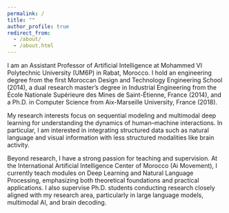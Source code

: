 ```yaml
---
permalink: /
title: ""
author_profile: true
redirect_from:
  - /about/
  - /about.html
---
```


I am an Assistant Professor of Artificial Intelligence at Mohammed VI Polytechnic University (UM6P) in Rabat, Morocco. I hold an engineering degree from the first Moroccan Design and Technology Engineering School (2014), a dual research master’s degree in Industrial Engineering from the École Nationale Supérieure des Mines de Saint-Étienne, France (2014), and a Ph.D. in Computer Science from Aix-Marseille University, France (2018).

My research interests focus on sequential modeling and multimodal deep learning for understanding the dynamics of human–machine interactions. In particular, I am interested in integrating structured data such as natural language and visual information with less structured modalities like brain activity.

Beyond research, I have a strong passion for teaching and supervision. At the International Artificial Intelligence Center of Morocco (Ai Movement), I currently teach modules on Deep Learning and Natural Language Processing, emphasizing both theoretical foundations and practical applications. I also supervise Ph.D. students conducting research closely aligned with my research area, particularly in large language models, multimodal AI, and brain decoding.

